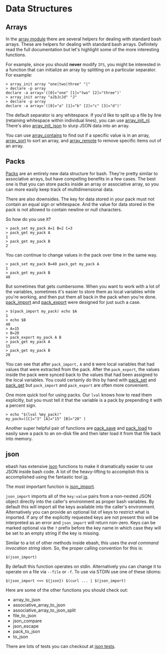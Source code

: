 # Data Structures

## Arrays

In the [array module](module/array.md) there are several helpers for dealing with standard bash arrays. These are
helpers for dealing with standard bash arrays. Definitely read the full documentation but let's highlight some of the
more interesting functions.

For example, since you should **never** modify `IFS`, you might be interested in a function that can initialize an array
by splitting on a particular separator. For example:

```shell
> array_init array "one|two|three" "|"
> declare -p array
declare -a array='([0]="one" [1]="two" [2]="three")'
> array_init array "aJbJcJd" "J"
> declare -p array
declare -a array='([0]="a" [1]="b" [2]="c" [3]="d")'
```

The default separator is any whitespace. If you'd like to split up a file by line (retaining whitespace within
individual lines), you can use [array_init_nl](module/array.md#func-array_init_nl). There's also [array_init_json](module/array.md#func-array_init_json) to slurp JSON data into an array.

You can use [array_contains](module/array.md#func-array_contains) to find out if a specific value is in an array, [array_sort](module/array.md#func-array_sort) to sort an array, and [array_remote](module/array.md#func-array_remove)
to remove specific items out of an array.

## Packs

[Packs](module/pack.md) are an entirely new data structure for bash. They're pretty similar to associative arrays, but have compelling
benefits in a few cases. The best one is that you can store packs inside an array or associative array, so you can more
easily keep track of multidimensional data.

There are also downsides. The key for data stored in your pack must not contain an equal sign or whitespace. And the
value for data stored in the pack is not allowed to contain newline or null characters.

So how do you use it?

```shell
> pack_set my_pack A=1 B=2 C=3
> pack_get my_pack A
1
> pack_get my_pack B
2
```

You can continue to change values in the pack over time in the same way.

```shell
> pack_set my_pack B=40 pack_get my_pack A
1
> pack_get my_pack B
40
```

But sometimes that gets cumbersome. When you want to work with a lot of the variables, sometimes it's easier to store
them as local variables while you're working, and then put them all back in the pack when you're done. [pack_import](module/pack.md#func-pack_import) and
[pack_export](module/pack.md#func-pack_export) were designed for just such a case.

```shell
> $(pack_import my_pack) echo $A
1
> echo $B
40
> A=15
> B=20
> pack_export my_pack A B
> pack_get my_pack A
15
> pack_get my_pack B
20
```

You can see that after `pack_import,` `A` and `B` were local variables that had values that were extracted from the
pack. After the `pack_export`, the values inside the pack were synced back to the values that had been assigned to the
local variables. You could certainly do this by hand with [pack_set](module/pack.md#func-pack_set) and [pack_get](module/pack.md#func-pack_get) but `pack_import` and `pack_export`
are often more convenient.

One more quick tool for using packs. Our `lval` knows how to read them explicitly, but you must tell it that the
variable is a pack by prepending it with a percent sign.

```shell
> echo "$(lval %my_pack)"
my_pack=([C]="3" [A]="15" [B]="20" )
```
Another super helpful pair of functions are [pack_save](module/pack.md#func-pack_save) and [pack_load](module/pack.md#func-pack_load) to easily save a pack to an on-disk file and then
later load it from that file back into memory.

## json

ebash has extensive [json](module/json.md) functions to make it dramatically easier to use JSON inside bash code. A lot of the heavy-lifting
to accomplish this is accomplished using the fantastic tool [jq](https://stedolan.github.io/jq).

The most important function is [json_import](module/json.md#func-json_import).

`json_import` imports all of the `key:value` pairs from a non-nested JSON object directly into the caller's environment as
proper bash variables. By default this will import all the keys available into the caller's environment. Alternatively
you can provide an optional list of keys to restrict what is imported. If any of the explicitly requested keys are not
present this will be interpreted as an error and `json_import` will return non-zero. Keys can be marked optional via the
`?` prefix before the key name in which case they will be set to an empty string if the key is missing.

Similar to a lot of other  methods inside ebash, this uses the *eval command invocation string* idom. So, the proper
calling convention for this is:

```shell
$(json_import)
```

By default this function operates on stdin. Alternatively you can change it to operate on a file via `--file` or `-f`.
To use via STDIN use one of these idioms:

```shell
$(json_import <<< ${json}) $(curl ... | $(json_import)
```

Here are some of the other functions you should check out:

* array_to_json
* associative_array_to_json
* associative_array_to_json_split
* file_to_json
* json_compare
* json_escape
* pack_to_json
* to_json

There are lots of tests you can checkout at [json tests](https://github.com/elibs/ebash/blob/master/tests/json.etest).
